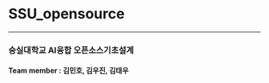 # SSU_opensource
----------------
<h3>숭실대학교 AI융합 오픈소스기초설계</h3>   
<h4>Team member : 김민호, 김우진, 김태우</h4>
